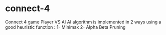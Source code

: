 # connect-4
Connect 4 game 
Player VS AI 
AI algorithm is implemented in 2 ways using a good heuristic function :
                  1- Minimax
                  2- Alpha Beta Pruning
